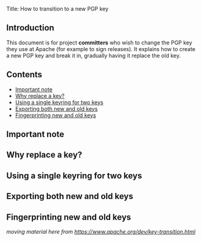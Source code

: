 Title: How to transition to a new PGP key

<h2 id="status">Introduction</h2>

This document is for project **committers** who wish to change the PGP key they use at Apache (for example to sign releases). It explains how to create a new PGP key and break it in, gradually having it replace the old key.

## Contents ##

<ul>
<li><a href="#important">Important note</a></li>
<li><a href="#motivation">Why replace a key?</a></li>
<li><a href="#single-keyring">Using a single keyring for two keys</a></li>
<li><a href="#transition-export">Exporting both new and old keys</a></li>
<li><a href="#transition-fingerprints">Fingerprinting new and old keys</a></li>
</ul>

<h2 id="important">Important note</h2>

<h2 id="motivation">Why replace a key?</h2>

<h2 id="single-keyring">Using a single keyring for two keys</h2>

<h2 id="transition-export">Exporting both new and old keys</h2>

<h2 id="transition-fingerprints">Fingerprinting new and old keys</h2>


  
  


  



_moving material here from https://www.apache.org/dev/key-transition.html_
